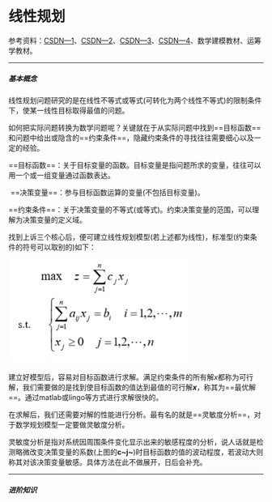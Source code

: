 # 线性规划

参考资料：[CSDN—1](https://blog.csdn.net/qq_29831163/article/details/88893234)、[CSDN—2](https://blog.csdn.net/qq_29831163/article/details/88894966)、[CSDN—3](https://blog.csdn.net/qq_29831163/article/details/88896399)、[CSDN—4](https://blog.csdn.net/qq_29831163/article/details/89502094)、数学建模教材、运筹学教材。

---

##### 基本概念

​	线性规划问题研究的是在线性不等式或等式(可转化为两个线性不等式)的限制条件下，使某一线性目标取得最值的问题。

​	如何把实际问题转换为数学问题呢？关键就在于从实际问题中找到==目标函数==和问题中给出或隐含的==约束条件==，隐藏约束条件的寻找往往需要细心以及一定的经验。

​	==目标函数==：关于目标变量的函数。目标变量是指问题所求的变量，往往可以用一个或一组变量通过函数表达。

​	==决策变量==：参与目标函数运算的变量(不包括目标变量)。

​	==约束条件==：关于决策变量的不等式(或等式)。约束决策变量的范围，可以理解为决策变量的定义域。

​	找到上诉三个核心后，便可建立线性规划模型(若上述都为线性)，标准型(约束条件的符号可以取别的)如下：

<img src="线性规划标准型.png" alt="线性规划标准型" />

​	建立好模型后，容易对目标函数进行求解。满足约束条件的所有解*x*都称为可行解，我们需要做的是找到使目标函数的值达到最值的可行解***x***，称其为==最优解==。通过matlab或lingo等方式进行求解很快的。

​	在求解后，我们还需要对解的性能进行分析。最有名的就是==灵敏度分析==，对于数学规划模型一定要做灵敏度分析。

​	灵敏度分析是指对系统因周围条件变化显示出来的敏感程度的分析，说人话就是检测略微改变决策变量的系数(上图的**c~j~**)时目标函数的值的波动程度，若波动大则称其对该决策变量敏感。具体方法在此不做展开，日后会补充。

---

##### 进阶知识

​	

